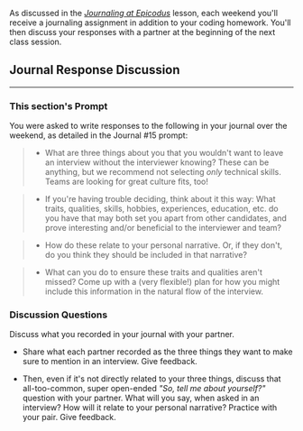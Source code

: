 As discussed in the _[Journaling at Epicodus](https://new.learnhowtoprogram.com/introduction-to-programming/git-html-and-css/homework-journaling-at-epicodus)_ lesson, each weekend you'll receive a journaling assignment in addition to your coding homework. You'll then discuss your responses with a partner at the beginning of the next class session.

## Journal Response Discussion
---

### This section's Prompt

You were asked to write responses to the following in your journal over the weekend, as detailed in the Journal #15 prompt:

> * What are three things about you that you wouldn't want to leave an interview without the interviewer knowing? These can be anything, but we recommend not selecting _only_ technical skills. Teams are looking for great culture fits, too!

> * If you're having trouble deciding, think about it this way: What traits, qualities, skills, hobbies, experiences, education, etc. do you have that may both set you apart from other candidates, and prove interesting and/or beneficial to the interviewer and team?

> * How do these relate to your personal narrative. Or, if they don't, do you think they should be included in that narrative?

> * What can you do to ensure these traits and qualities aren't missed? Come up with a (very flexible!) plan for how you might include this information in the natural flow of the interview.

### Discussion Questions

Discuss what you recorded in your journal with your partner.

* Share what each partner recorded as the three things they want to make sure to mention in an interview. Give feedback.

* Then, even if it's not directly related to your three things, discuss that all-too-common, super open-ended _"So, tell me about yourself?"_ question with your partner. What will you say, when asked in an interview? How will it relate to your personal narrative? Practice with your pair. Give feedback. 
